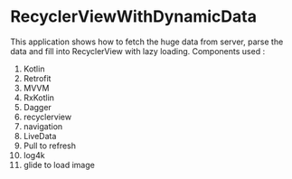# RecyclerViewWithDynamicData
This application shows how to fetch the huge data from server, parse the data and fill into RecyclerView with lazy loading.
Components used :
1. Kotlin
2. Retrofit
3. MVVM
4. RxKotlin
5. Dagger
6. recyclerview
7. navigation
8. LiveData
9. Pull to refresh
10. log4k
11. glide to load image

